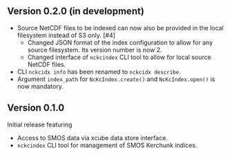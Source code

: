 ## Version 0.2.0 (in development)

* Source NetCDF files to be indexed can now also be provided in the local 
  filesystem instead of S3 only. [#4]
  - Changed JSON format of the index configuration to allow for any 
    source filesystem. Its version number is now 2.
  - Changed interface of `nckcindex` CLI tool to allow for local
    source NetCDF files.
* CLI `nckcidx info` has been renamed to `nckcidx describe`.
* Argument `index_path` for `NcKcIndex.create()` and `NcKcIndex.open()`
  is now mandatory.

## Version 0.1.0

Initial release featuring

* Access to SMOS data via xcube data store interface.
* `nckcindex` CLI tool for management of SMOS Kerchunk indices.
